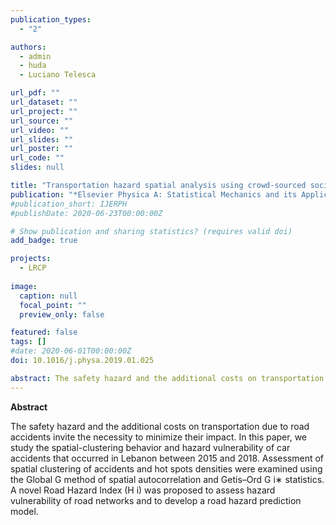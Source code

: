```yaml
---
publication_types:
  - "2"

authors:
  - admin
  - huda
  - Luciano Telesca

url_pdf: ""
url_dataset: ""
url_project: ""
url_source: ""
url_video: ""
url_slides: ""
url_poster: ""
url_code: ""
slides: null

title: "Transportation hazard spatial analysis using crowd-sourced social network data"
publication: "*Elsevier Physica A: Statistical Mechanics and its Applications*"
#publication_short: IJERPH
#publishDate: 2020-06-23T00:00:00Z

# Show publication and sharing statistics? (requires valid doi)
add_badge: true

projects:
  - LRCP
  
image:
  caption: null
  focal_point: ""
  preview_only: false

featured: false
tags: []
#date: 2020-06-01T00:00:00Z
doi: 10.1016/j.physa.2019.01.025

abstract: The safety hazard and the additional costs on transportation due to road accidents invite the necessity to minimize their impact. In this paper, we study the spatial-clustering behavior and hazard vulnerability of car accidents that occurred in Lebanon between 2015 and 2018. Assessment of spatial clustering of accidents and hot spots densities were examined using the Global G method of spatial autocorrelation and Getis–Ord G i∗ statistics. A novel Road Hazard Index (H i) was proposed to assess hazard vulnerability of road networks and to develop a road hazard prediction model.
---
```


**Abstract**

The safety hazard and the additional costs on transportation due to road accidents invite the necessity to minimize their impact. In this paper, we study the spatial-clustering behavior and hazard vulnerability of car accidents that occurred in Lebanon between 2015 and 2018. Assessment of spatial clustering of accidents and hot spots densities were examined using the Global G method of spatial autocorrelation and Getis–Ord G i∗ statistics. A novel Road Hazard Index (H i) was proposed to assess hazard vulnerability of road networks and to develop a road hazard prediction model.